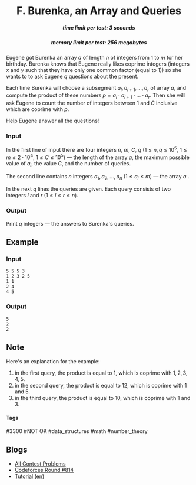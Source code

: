 <h1 style='text-align: center;'> F. Burenka, an Array and Queries</h1>

<h5 style='text-align: center;'>time limit per test: 3 seconds</h5>
<h5 style='text-align: center;'>memory limit per test: 256 megabytes</h5>

Eugene got Burenka an array $a$ of length $n$ of integers from $1$ to $m$ for her birthday. Burenka knows that Eugene really likes coprime integers (integers $x$ and $y$ such that they have only one common factor (equal to $1$)) so she wants to to ask Eugene $q$ questions about the present. 

Each time Burenka will choose a subsegment $a_l, a_{l + 1}, \ldots, a_r$ of array $a$, and compute the product of these numbers $p = a_l \cdot a_{l + 1} \cdot \ldots \cdot a_r$. Then she will ask Eugene to count the number of integers between $1$ and $C$ inclusive which are coprime with $p$. 

Help Eugene answer all the questions!

### Input

In the first line of input there are four integers $n$, $m$, $C$, $q$ ($1 \leq n, q \leq 10^5$, $1 \leq m \leq 2\cdot 10^4$, $1 \leq C \leq 10^5$) — the length of the array $a$, the maximum possible value of $a_{i}$, the value $C$, and the number of queries.

The second line contains $n$ integers $a_1, a_2, \ldots, a_n$ ($1 \leq a_{i} \leq m$) — the array $a$ .

In the next $q$ lines the queries are given. Each query consists of two integers $l$ and $r$ ($1 \leq l \leq r \leq n$).

### Output

Print $q$ integers — the answers to Burenka's queries.

## Example

### Input


```text
5 5 5 3
1 2 3 2 5
1 1
2 4
4 5
```
### Output


```text
5
2
2
```
## Note

Here's an explanation for the example:

1. in the first query, the product is equal to $1$, which is coprime with $1,2,3,4,5$.
2. in the second query, the product is equal to $12$, which is coprime with $1$ and $5$.
3. in the third query, the product is equal to $10$, which is coprime with $1$ and $3$.


#### Tags 

#3300 #NOT OK #data_structures #math #number_theory 

## Blogs
- [All Contest Problems](../Codeforces_Round_814_(Div._1).md)
- [Codeforces Round #814](../blogs/Codeforces_Round_814.md)
- [Tutorial (en)](../blogs/Tutorial_(en).md)
